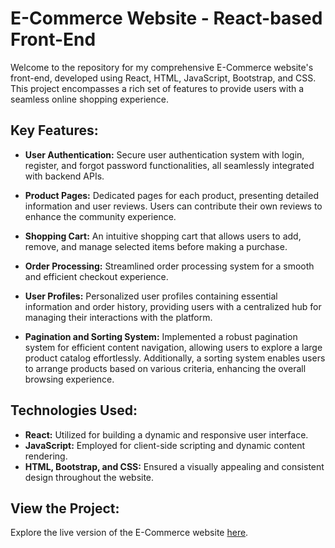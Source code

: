 # E-Commerce Website - React-based Front-End

Welcome to the repository for my comprehensive E-Commerce website's front-end, developed using React, HTML, JavaScript, Bootstrap, and CSS. This project encompasses a rich set of features to provide users with a seamless online shopping experience.

## Key Features:

- **User Authentication:** Secure user authentication system with login, register, and forgot password functionalities, all seamlessly integrated with backend APIs.

- **Product Pages:** Dedicated pages for each product, presenting detailed information and user reviews. Users can contribute their own reviews to enhance the community experience.

- **Shopping Cart:** An intuitive shopping cart that allows users to add, remove, and manage selected items before making a purchase.

- **Order Processing:** Streamlined order processing system for a smooth and efficient checkout experience.

- **User Profiles:** Personalized user profiles containing essential information and order history, providing users with a centralized hub for managing their interactions with the platform.

- **Pagination and Sorting System:** Implemented a robust pagination system for efficient content navigation, allowing users to explore a large product catalog effortlessly. Additionally, a sorting system enables users to arrange products based on various criteria, enhancing the overall browsing experience.

## Technologies Used:

- **React:** Utilized for building a dynamic and responsive user interface.
- **JavaScript:** Employed for client-side scripting and dynamic content rendering.
- **HTML, Bootstrap, and CSS:** Ensured a visually appealing and consistent design throughout the website.


## View the Project:

Explore the live version of the E-Commerce website [here](https://e-commerce-dyfe.onrender.com/).
